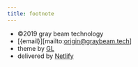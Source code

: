 ```yaml
---
title: footnote
---
```


* ©2019 gray beam technology
* [{email}][mailto:origin@graybeam.tech]
* theme by [GL](https://gatsby-starter-hero-blog.greglobinski.com/)
* delivered by [Netlify](https://www.netlify.com/)
